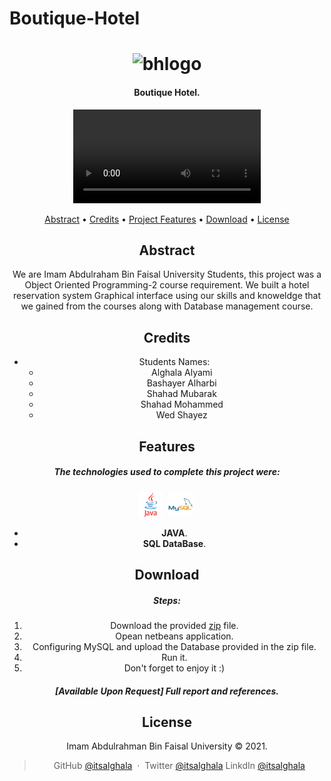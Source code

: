 # Boutique-Hotel


<h1 align="center">
<img width="258" alt="bhlogo" src="https://user-images.githubusercontent.com/48840681/178850225-df5177b9-7176-4bcd-8fc9-7c75f9a4f74f.png">
</h1>

<h4 align="center"> Boutique Hotel.</h4>

<p align="center">
  <video src="https://user-images.githubusercontent.com/48840681/178850890-861ffc35-b719-4ea5-9a00-321d29379a66.MOV" alt="animated" />
</p>





<p align="center">
  <a href="#Abstract">Abstract</a> •
  <a href="#credits">Credits</a> •
  <a href="#Features">Project Features</a> •
  <a href="#download">Download</a> •
  <a href="#license">License</a>
</p>

<center>


## Abstract

We are Imam Abdulraham Bin Faisal University Students, this project was a Object Oriented Programming-2 course requirement.
We built a hotel reservation system Graphical interface using our skills and knoweldge that we gained from the courses along with Database management course.

## Credits

* Students Names:
  - Alghala Alyami
  - Bashayer Alharbi
  - Shahad Mubarak
  - Shahad Mohammed
  - Wed Shayez
  


## Features
##### The technologies used to complete this project were:  
 
 <div>
  <img src="https://github.com/devicons/devicon/blob/master/icons/java/java-original-wordmark.svg" title="JAVA" alt="JAVA" width="40" height="40"/>&nbsp;
  <img src="https://github.com/devicons/devicon/blob/master/icons/mysql/mysql-original-wordmark.svg" title="MySQL" alt="MySQL" width="40" height="40"/>&nbsp;
</div>
   
  - **JAVA**.
  - **SQL DataBase**.
  

## Download
 ##### Steps:
 1. Download the provided <a href="https://github.com/itsalghala/nine-three-quarters/blob/main/WebApplication.zip">zip</a> file.
 2. Opean netbeans application.
 4. Configuring MySQL and upload the Database provided in the zip file.
 5. Run it.
 6. Don't forget to enjoy it :) 
  
 ##### [Available Upon Request] Full report and references.

## License
   <p align="center">
   Imam Abdulrahman Bin Faisal University &copy; 2021.
   </p>



> GitHub [@itsalghala](https://github.com/itsalghala) &nbsp;&middot;&nbsp;
> Twitter [@itsalghala](https://twitter.com/itsalghala)
> LinkdIn [@itsalghala](https://www.linkedin.com/in/itsalghala)

   

